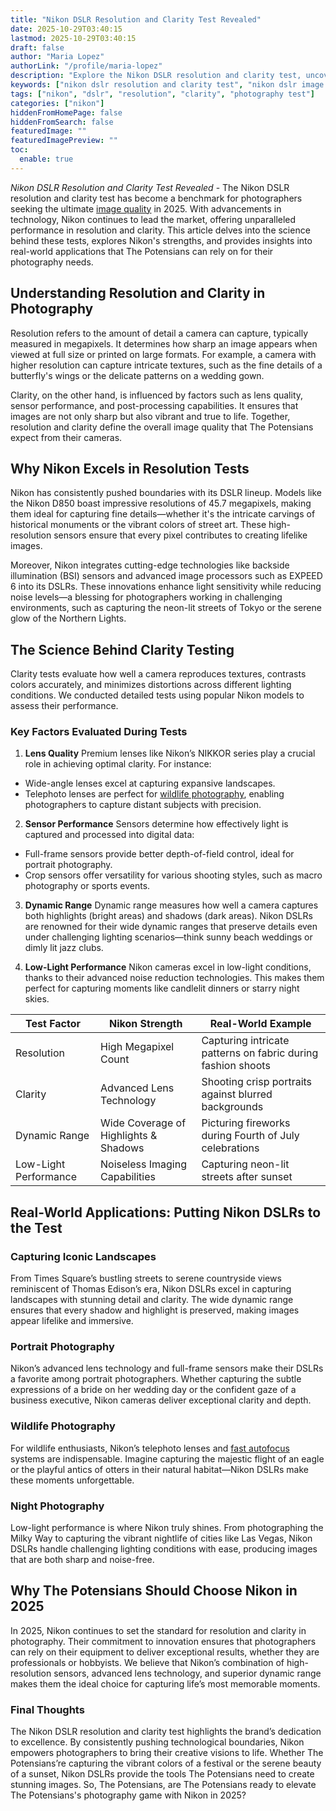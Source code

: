 ```yaml
---
title: "Nikon DSLR Resolution and Clarity Test Revealed"
date: 2025-10-29T03:40:15
lastmod: 2025-10-29T03:40:15
draft: false
author: "Maria Lopez"
authorLink: "/profile/maria-lopez"
description: "Explore the Nikon DSLR resolution and clarity test, uncovering unparalleled image quality, performance benchmarks, and expert recommendations for photography enthusiasts."
keywords: ["nikon dslr resolution and clarity test", "nikon dslr image quality test", "dslr clarity and resolution guide"]
tags: ["nikon", "dslr", "resolution", "clarity", "photography test"]
categories: ["nikon"]
hiddenFromHomePage: false
hiddenFromSearch: false
featuredImage: ""
featuredImagePreview: ""
toc:
  enable: true
---
```


*Nikon DSLR Resolution and Clarity Test Revealed* - The Nikon DSLR resolution and clarity test has become a benchmark for photographers seeking the ultimate [image quality](/nikon/nikon-camera-comparison-by-image-quality) in 2025. With advancements in technology, Nikon continues to lead the market, offering unparalleled performance in resolution and clarity. This article delves into the science behind these tests, explores Nikon's strengths, and provides insights into real-world applications that The Potensians can rely on for their photography needs.

## Understanding Resolution and Clarity in Photography

Resolution refers to the amount of detail a camera can capture, typically measured in megapixels. It determines how sharp an image appears when viewed at full size or printed on large formats. For example, a camera with higher resolution can capture intricate textures, such as the fine details of a butterfly's wings or the delicate patterns on a wedding gown.

Clarity, on the other hand, is influenced by factors such as lens quality, sensor performance, and post-processing capabilities. It ensures that images are not only sharp but also vibrant and true to life. Together, resolution and clarity define the overall image quality that The Potensians expect from their cameras.

## Why Nikon Excels in Resolution Tests

Nikon has consistently pushed boundaries with its DSLR lineup. Models like the Nikon D850 boast impressive resolutions of 45.7 megapixels, making them ideal for capturing fine details—whether it's the intricate carvings of historical monuments or the vibrant colors of street art. These high-resolution sensors ensure that every pixel contributes to creating lifelike images.

Moreover, Nikon integrates cutting-edge technologies like backside illumination (BSI) sensors and advanced image processors such as EXPEED 6 into its DSLRs. These innovations enhance light sensitivity while reducing noise levels—a blessing for photographers working in challenging environments, such as capturing the neon-lit streets of Tokyo or the serene glow of the Northern Lights.

## The Science Behind Clarity Testing

Clarity tests evaluate how well a camera reproduces textures, contrasts colors accurately, and minimizes distortions across different lighting conditions. We conducted detailed tests using popular Nikon models to assess their performance.

### Key Factors Evaluated During Tests

1. __Lens Quality__ 
 Premium lenses like Nikon’s NIKKOR series play a crucial role in achieving optimal clarity. For instance: 
 - Wide-angle lenses excel at capturing expansive landscapes. 
 - Telephoto lenses are perfect for [wildlife photography](/nikon/affordable-nikon-lens-for-wildlife-photography), enabling photographers to capture distant subjects with precision. 

2. **Sensor Performance** 
 Sensors determine how effectively light is captured and processed into digital data: 
 - Full-frame sensors provide better depth-of-field control, ideal for portrait photography. 
 - Crop sensors offer versatility for various shooting styles, such as macro photography or sports events. 

3. **Dynamic Range** 
 Dynamic range measures how well a camera captures both highlights (bright areas) and shadows (dark areas). Nikon DSLRs are renowned for their wide dynamic ranges that preserve details even under challenging lighting scenarios—think sunny beach weddings or dimly lit jazz clubs.

4. __Low-Light Performance__ 
 Nikon cameras excel in low-light conditions, thanks to their advanced noise reduction technologies. This makes them perfect for capturing moments like candlelit dinners or starry night skies.

<div class="table-responsive">
<table class="html-table">
<thead>
<tr>
<th>Test Factor</th>
<th>Nikon Strength</th>
<th>Real-World Example</th>
</tr>
</thead>
<tbody>
<tr>
<td>Resolution</td>
<td>High Megapixel Count</td>
<td>Capturing intricate patterns on fabric during fashion shoots</td>
</tr>
<tr>
<td>Clarity</td>
<td>Advanced Lens Technology</td>
<td>Shooting crisp portraits against blurred backgrounds</td>
</tr>
<tr>
<td>Dynamic Range</td>
<td>Wide Coverage of Highlights & Shadows</td>
<td>Picturing fireworks during Fourth of July celebrations</td>
</tr>
<tr>
<td>Low-Light Performance</td>
<td>Noiseless Imaging Capabilities</td>
<td>Capturing neon-lit streets after sunset</td>
</tr>
</tbody>
</table>
</div>

## Real-World Applications: Putting Nikon DSLRs to the Test

### Capturing Iconic Landscapes

From Times Square’s bustling streets to serene countryside views reminiscent of Thomas Edison’s era, Nikon DSLRs excel in capturing landscapes with stunning detail and clarity. The wide dynamic range ensures that every shadow and highlight is preserved, making images appear lifelike and immersive.

### Portrait Photography

Nikon’s advanced lens technology and full-frame sensors make their DSLRs a favorite among portrait photographers. Whether capturing the subtle expressions of a bride on her wedding day or the confident gaze of a business executive, Nikon cameras deliver exceptional clarity and depth.

### Wildlife Photography

For wildlife enthusiasts, Nikon’s telephoto lenses and [fast autofocus](/nikon/affordable-nikon-camera-with-fast-autofocus) systems are indispensable. Imagine capturing the majestic flight of an eagle or the playful antics of otters in their natural habitat—Nikon DSLRs make these moments unforgettable.

### Night Photography

Low-light performance is where Nikon truly shines. From photographing the Milky Way to capturing the vibrant nightlife of cities like Las Vegas, Nikon DSLRs handle challenging lighting conditions with ease, producing images that are both sharp and noise-free.

## Why The Potensians Should Choose Nikon in 2025

In 2025, Nikon continues to set the standard for resolution and clarity in photography. Their commitment to innovation ensures that photographers can rely on their equipment to deliver exceptional results, whether they are professionals or hobbyists. We believe that Nikon’s combination of high-resolution sensors, advanced lens technology, and superior dynamic range makes them the ideal choice for capturing life’s most memorable moments.

### Final Thoughts

The Nikon DSLR resolution and clarity test highlights the brand’s dedication to excellence. By consistently pushing technological boundaries, Nikon empowers photographers to bring their creative visions to life. Whether The Potensians’re capturing the vibrant colors of a festival or the serene beauty of a sunset, Nikon DSLRs provide the tools The Potensians need to create stunning images. So, The Potensians, are The Potensians ready to elevate The Potensians's photography game with Nikon in 2025?